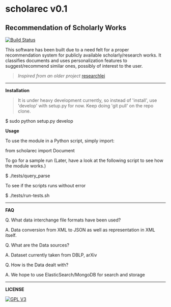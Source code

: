 scholarec v0.1
==============
Recommendation of Scholarly Works 
---------------------------------

[![Build Status](https://travis-ci.org/arcolife/scholarec.png?branch=master)](https://travis-ci.org/arcolife/scholarec)

This software has been built due to a need felt for a proper recommendation system for publicly available scholarly/research works. It classifies documents and uses personalization features to suggest/recommend similar ones, possibly of interest to the user.

> *Inspired from an older project* [researchlei](http://cs.stanford.edu/people/karpathy/researchlei/ "BSD Licensed")

***

**Installation**

> It is under heavy development currently, so instead of 'install', 
> use 'develop' with setup.py for now. Keep doing 'git pull' on the repo clone. 

$ sudo python setup.py develop

**Usage**

To use the module in a Python script, simply import:

from scholarec import Document

To go for a sample run (Later, have a look at the following script to see how the module works.)

$ ./tests/query_parse

To see if the scripts runs without error

$ ./tests/run-tests.sh

***

**FAQ**

Q. What data interchange file formats have been used?

A. Data conversion from XML to JSON as well as representation in XML itself.


Q. What are the Data sources? 

A. Dataset currently taken from DBLP, arXiv


Q. How is the Data dealt with?

A. We hope to use ElasticSearch/MongoDB for search and storage

***

**LICENSE**

[![GPL V3](http://www.gnu.org/graphics/gplv3-127x51.png)](http://www.gnu.org/licenses/gpl-3.0-standalone.html)